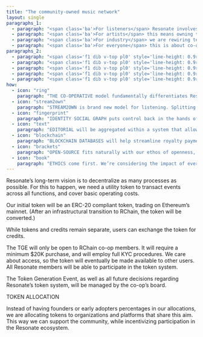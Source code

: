 ```yaml
---
title: "The community-owned music network"
layout: single
paragraphs_1:
  - paragraph: "<span class='ba'>For listeners</span> Resonate involves owning something of real value in a digital economy. It’s also about a shift away ‘passive’ consumption, towards a new mode of discovering and engaging."
  - paragraph: "<span class='ba'>For artists</span> this means owning their work, and owning their networks. Resonate is about fairness and control; we allow creators to set the terms on which to distribute their art."
  - paragraph: "<span class='ba'>For industry</span> we are rewiring terms of business, transforming an industry that’s currently based on exclusivity and inequity into one based on openness, transparency, and collaboration."
  - paragraph: "<span class='ba'>For everyone</span> this is about co-owning a platform. We think that this one-member, one-vote system gives everyone a voice, and supports the community in a crucial way."
paragraphs_2:
  - paragraph: "<span class='f1 dib v-top pl0' style='line-height: 0.9rem'>&bull;</span>STREAMING services wield too much power over discovery, and “big pool” methods of splitting royalties are unfair. Music has been turned into content, and fans into passive listeners."
  - paragraph: "<span class='f1 dib v-top pl0' style='line-height: 0.9rem'>&bull;</span>INEQUITIES have been exacerbated. Power has been consolidated not in the hands of creators, but in those of dominant tech companies and major labels."
  - paragraph: "<span class='f1 dib v-top pl0' style='line-height: 0.9rem'>&bull;</span>INEFFICIENCIES plague the music industry and often lead to slow, inaccurate royalty payouts."
  - paragraph: "<span class='f1 dib v-top pl0' style='line-height: 0.9rem'>&bull;</span>PRIVACY is sorely lacking; fans often need to surrender personal information to stay informed."
  - paragraph: "<span class='f1 dib v-top pl0' style='line-height: 0.9rem'>&bull;</span>CONTROL is needed by all. Artists should have a say in how their music is distributed, users should control their information."
how:
  - icon: "ring"
    paragraph: "THE CO-OPERATIVE model fundamentally differentiates Resonate from other services. A one-member, one-share, one-vote system brings democracy to the platform, and gives all members a voice."
  - icon: "stream2own"
    paragraph: "STREAM2OWN is brand new model for listening. Splitting the cost of a digital download into 9 plays, it enables artists to get paid per play, and fans to own music again."
  - icon: "fingerprint"
    paragraph: "IDENTITY SOCIAL GRAPH puts control back in the hands of users. Choose who your data is shared with and how; verify your identity without the expense of sensitive information."
  - icon: "text"
    paragraph: "EDITORIAL will be aggregated within a system that allows micro-payments, ensuring that publishers have a source of revenue beyond ad-supported models."
  - icon: "blockchain"
    paragraph: "BLOCKCHAIN DATABASES will help streamline royalty payments, and ensure that the wider independent music ecosystem has a reliable source for metadata."
  - icon: "brackets"
    paragraph: "OPEN-SOURCE fits naturally with our ethos of openness, collaboration and transparency. We’ll work with anyone so long as they share our values."
  - icon: "book"
    paragraph: "ETHICS come first. We’re considering the impact of everything that we do, from ensuring our operation is environmentally-friendly to making an effort to build an inclusive platform."
---
```


<p class="f4 lh-title">Resonate’s long-term vision is to decentralize as many processes as possible. For this to happen, we need a utility token to transact events across all functions, and cover basic operating costs.</p>

Our initial token will be an ERC-20 compliant token, trading on Ethereum’s mainnet. (After an infrastructural transition to RChain, the token will be converted.)

While tokens and credits remain separate, users can exchange the token for credits.

The TGE will only be open to RChain co-op members. It will require a minimum $20K purchase, and will employ full KYC procedures.
We care about access, so the token will eventually be made available to other users. All Resonate members will be able to participate in the token system.

The Token Generation Event, as well as all future decisions regarding Resonate’s token system, will be managed by the co-op’s board.

<p class="f4 lh-title">TOKEN ALLOCATION</p>

Instead of having founders or early adopters percentages in our allocations, we are allocating tokens to organizations and platforms that share this aim. This way we can support the community, while incentivizing participation in the Resonate ecosystem.
